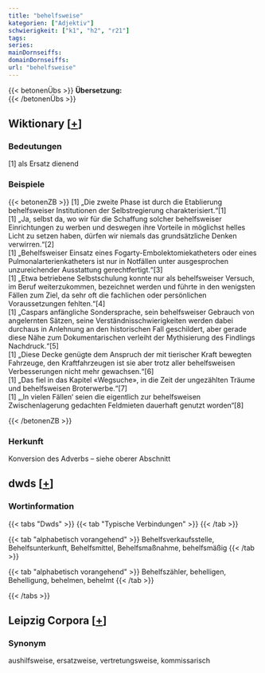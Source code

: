 ```yaml
---
title: "behelfsweise"
kategorien: ["Adjektiv"]
schwierigkeit: ["k1", "h2", "r21"]
tags:
series:
mainDornseiffs:
domainDornseiffs:
url: "behelfsweise"
---
```


{{< betonenÜbs >}}
**Übersetzung:**  
{{< /betonenÜbs >}}

## Wiktionary [[+](https://de.wiktionary.org/wiki/behelfsweise)]

### Bedeutungen
[1] als Ersatz dienend  

### Beispiele
{{< betonenZB >}}
[1] „Die zweite Phase ist durch die Etablierung behelfsweiser Institutionen der Selbstregierung charakterisiert.“[1]  
[1] „Ja, selbst da, wo wir für die Schaffung solcher behelfsweiser Einrichtungen zu werben und deswegen ihre Vorteile in möglichst helles Licht zu setzen haben, dürfen wir niemals das grundsätzliche Denken verwirren.“[2]  
[1] „Behelfsweiser Einsatz eines Fogarty-Embolektomiekatheters oder eines Pulmonalarterienkatheters ist nur in Notfällen unter ausgesprochen unzureichender Ausstattung gerechtfertigt.“[3]  
[1] „Etwa betriebene Selbstschulung konnte nur als behelfsweiser Versuch, im Beruf weiterzukommen, bezeichnet werden und führte in den wenigsten Fällen zum Ziel, da sehr oft die fachlichen oder persönlichen Voraussetzungen fehlten.“[4]  
[1] „Caspars anfängliche Sondersprache, sein behelfsweiser Gebrauch von angelernten Sätzen, seine Verständnisschwierigkeiten werden dabei durchaus in Anlehnung an den historischen Fall geschildert, aber gerade diese Nähe zum Dokumentarischen verleiht der Mythisierung des Findlings Nachdruck.“[5]  
[1] „Diese Decke genügte dem Anspruch der mit tierischer Kraft bewegten Fahrzeuge, den Kraftfahrzeugen ist sie aber trotz aller behelfsweisen Verbesserungen nicht mehr gewachsen.“[6]  
[1] „Das fiel in das Kapitel «Wegsuche», in die Zeit der ungezählten Träume und behelfsweisen Broterwerbe.“[7]  
[1] „‚In vielen Fällen‘ seien die eigentlich zur behelfsweisen Zwischenlagerung gedachten Feldmieten dauerhaft genutzt worden“[8]  

{{< /betonenZB >}}
### Herkunft
Konversion des Adverbs – siehe oberer Abschnitt  



## dwds [[+](https://www.dwds.de/wb/behelfsweise)]

### Wortinformation
{{< tabs "Dwds" >}}
{{< tab "Typische Verbindungen" >}}
{{< /tab >}}

{{< tab "alphabetisch vorangehend" >}}
Behelfsverkaufsstelle, Behelfsunterkunft, Behelfsmittel, Behelfsmaßnahme, behelfsmäßig
{{< /tab >}}

{{< tab "alphabetisch vorangehend" >}}
Behelfszähler, behelligen, Behelligung, behelmen, behelmt
{{< /tab >}}

{{< /tabs >}}

## Leipzig Corpora [[+](https://corpora.uni-leipzig.de/en/res?word=behelfsweise&corpusId=deu_newscrawl-public_2018)]


### Synonym
aushilfsweise, ersatzweise, vertretungsweise, kommissarisch


